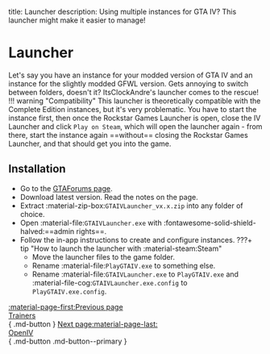 title: Launcher
description: Using multiple instances for GTA IV? This launcher might make it easier to manage!

# Launcher
Let's say you have an instance for your modded version of GTA IV and an instance for the slightly modded GFWL version. Gets annoying to switch between folders, doesn't it? ItsClockAndre's launcher comes to the rescue!
!!! warning "Compatibility"
    This launcher is theoretically compatible with the Complete Edition instances, but it's very problematic. You have to start the instance first, then once the Rockstar Games Launcher is open, close the IV Launcher and click `Play on Steam`, which will open the launcher again - from there, start the instance again ==without== closing the Rockstar Games Launcher, and that should get you into the game.

## Installation
* Go to the [GTAForums page](https://gtaforums.com/topic/978788-gta-iv-launcher/).
* Download latest version. Read the notes on the page.
* Extract :material-zip-box:`GTAIVLauncher_vx.x.zip` into any folder of choice.
* Open :material-file:`GTAIVLauncher.exe` with :fontawesome-solid-shield-halved:==admin rights==.
* Follow the in-app instructions to create and configure instances.
???+ tip "How to launch the launcher with :material-steam:Steam"
    * Move the launcher files to the game folder.
    * Rename :material-file:`PlayGTAIV.exe` to something else.
    * Rename :material-file:`GTAIVLauncher.exe` to `PlayGTAIV.exe` and :material-file-cog:`GTAIVLauncher.exe.config` to `PlayGTAIV.exe.config`.

[:material-page-first:Previous page <br>Trainers</br>](trainers.md){ .md-button } [Next page:material-page-last: <br>OpenIV</br>](openiv.md){ .md-button .md-button--primary }
